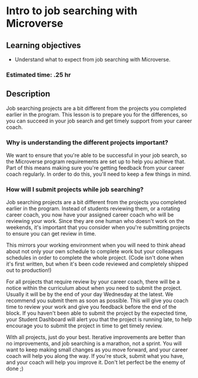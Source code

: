 # Intro to job searching with Microverse

## Learning objectives

- Understand what to expect from job searching with Microverse.

### Estimated time: .25 hr

## Description

Job searching projects are a bit different from the projects you completed earlier in the program. This lesson is to prepare you for the differences, so you can succeed in your job search and get timely support from your career coach. 

### Why is understanding the different projects important?

We want to ensure that you're able to be successful in your job search, so the Microverse program requirements are set up to help you achieve that. Part of this means making sure you're getting feedback from your career coach regularly. In order to do this, you'll need to keep a few things in mind.  

### How will I submit projects while job searching?

Job searching projects are a bit different from the projects you completed earlier in the program. Instead of students reviewing them, or a rotating career coach, you now have your assigned career coach who will be reviewing your work. Since they are one human who doesn't work on the weekends, it's important that you consider when you're submitting projects to ensure you can get review in time. 

This mirrors your working environment when you will need to think ahead about not only your own schedule to complete work but your colleagues schedules in order to complete the whole project. (Code isn't done when it's first written, but when it's been code reviewed and completely shipped out to production!) 

For all projects that require review by your career coach, there will be a notice within the curriculum about when you need to submit the project. Usually it will be by the end of your day Wednesday at the latest. We recommend you submit them as soon as possible. This will give you coach time to review your work and give you feedback before the end of the block. If you haven't been able to submit the project by the expected time, your Student Dashboard will alert you that the project is running late, to help encourage you to submit the project in time to get timely review. 

With all projects, just do your best. Iterative improvements are better than no improvements, and job searching is a marathon, not a sprint. You will want to keep making small changes as you move forward, and your career coach will help you along the way. If you're stuck, submit what you have, and your coach will help you improve it. Don't let perfect be the enemy of done ;)
